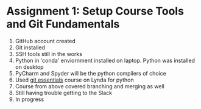 Assignment 1: Setup Course Tools and Git Fundamentals
======

1. GitHub account created
2. Git installed
3. SSH tools still in the works
4. Python in 'conda' enviornment installed on laptop. Python was installed on desktop
5. PyCharm and Spyder will be the python compilers of choice
6. Used [git essentials] course on Lynda for python
7. Course from above covered branching and merging as well
8. Still having trouble getting to the Slack
9. In progress

[git essentials]: https://www.lynda.com/Git-tutorials/Introduction/100222/111245-4.html?autoplay=true